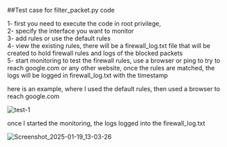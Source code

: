 ##Test case for filter_packet.py code


1- first you need to execute the code in root privilege,             
2- specify the interface you want to monitor                        
3- add rules or use the default rules          
4- view the existing rules, there will be a firewall_log.txt file that will be created
to hold firewall rules and logs of the blocked packets      
5- start monitoring to test the firewall rules, use a browser or ping to try to reach google.com or any
other website, once the rules are matched, the logs will be logged in firewall_log.txt with the timestamp


here is an example, where I used the default rules, then used a browser to reach google.com


![test-1](https://github.com/user-attachments/assets/b27f934b-7034-49b5-a638-5f922a40e615)







once I started the monitoring, the logs logged into the firewall_log.txt


![Screenshot_2025-01-19_13-03-26](https://github.com/user-attachments/assets/f6f46e66-999c-4989-b73c-709b5ddb44d5)



